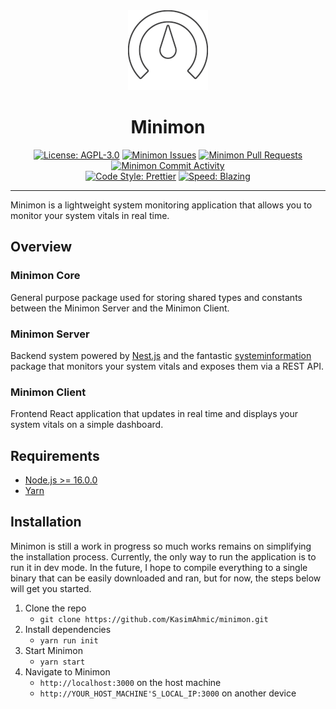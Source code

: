 <div align="center">
   <img src="./assets/minimon.png" />
   <h1 align="center">Minimon</h1>
</div>

<div align="center">

[![License: AGPL-3.0](https://img.shields.io/github/license/KasimAhmic/minimon)](https://github.com/KasimAhmic/minimon/blob/main/LICENSE)
[![Minimon Issues](https://img.shields.io/github/issues/KasimAhmic/minimon)](https://github.com/KasimAhmic/minimon/issues)
[![Minimon Pull Requests](https://img.shields.io/github/issues-pr/KasimAhmic/minimon)](https://github.com/KasimAhmic/minimon/pulls)
[![Minimon Commit Activity](https://img.shields.io/github/commit-activity/w/KasimAhmic/minimon)](https://github.com/KasimAhmic/minimon/commits/main)
<br />
[![Code Style: Prettier](https://img.shields.io/badge/code_style-prettier-ff69b4.svg)](https://github.com/prettier/prettier)
[![Speed: Blazing](https://img.shields.io/badge/speed-blazing%20%F0%9F%94%A5-brightgreen.svg)](https://twitter.com/acdlite/status/974390255393505280)

</div>

---

Minimon is a lightweight system monitoring application that allows you to monitor your system vitals in real time.

## Overview

### Minimon Core

General purpose package used for storing shared types and constants between the Minimon Server and the Minimon Client.

### Minimon Server

Backend system powered by [Nest.js](https://github.com/nestjs/nest) and the fantastic [systeminformation](https://github.com/sebhildebrandt/systeminformation) package that monitors your system vitals and exposes them via a REST API.

### Minimon Client

Frontend React application that updates in real time and displays your system vitals on a simple dashboard.

## Requirements

- [Node.js >= 16.0.0](https://nodejs.org/en/download/)
- [Yarn](https://classic.yarnpkg.com/lang/en/docs/install/)

## Installation

Minimon is still a work in progress so much works remains on simplifying the installation process. Currently, the only way to run the application is to run it in dev mode. In the future, I hope to compile everything to a single binary that can be easily downloaded and ran, but for now, the steps below will get you started.

1. Clone the repo
   - `git clone https://github.com/KasimAhmic/minimon.git`
2. Install dependencies
   - `yarn run init`
3. Start Minimon
   - `yarn start`
4. Navigate to Minimon
   - `http://localhost:3000` on the host machine
   - `http://YOUR_HOST_MACHINE'S_LOCAL_IP:3000` on another device

